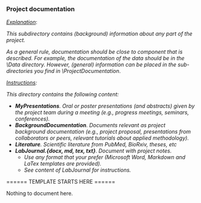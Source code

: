 ### Project documentation



<u>*Explanation*</u>:

*This subdirectory contains (background) information about any part of the project.* 



*As a general rule, documentation should be close to component that is described. For example, the documentation of the data should be in the \Data directory. However, (general) information can be placed in the sub-directories you find in \ProjectDocumentation*.



*<u>Instructions</u>:* 

*This directory contains the following content:*

- ***MyPresentations**. Oral or poster presentations (and abstracts) given by the project team during a meeting (e.g., progress meetings, seminars, conferences).*
- ***BackgroundDocumentation**. Documents relevant as project background documentation (e.g., project proposal, presentations from collaborators or peers, relevant tutorials about applied methodology).*
- ***Literature**. Scientific literature from PubMed, BioRxiv, theses, etc*
- ***LabJournal.{docx, md, tex, txt}**. Document with project notes.*
  - *Use any format that your prefer (Microsoft Word, Markdown and LaTex templates are provided).*
  - *See content of LabJournal for instructions.*



====== TEMPLATE STARTS HERE ======

Nothing to document here.
